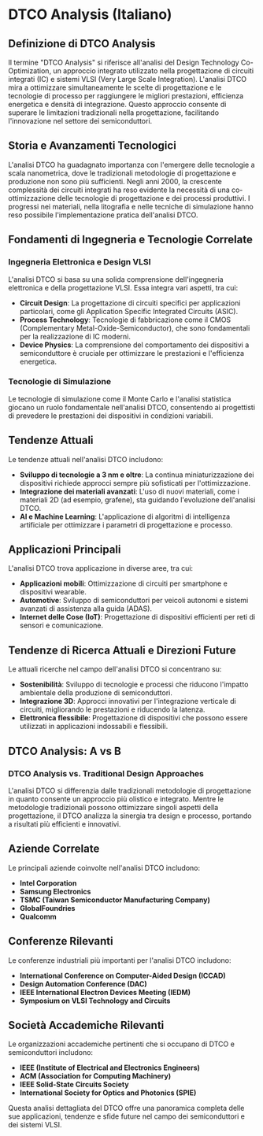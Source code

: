 # DTCO Analysis (Italiano)

## Definizione di DTCO Analysis

Il termine "DTCO Analysis" si riferisce all'analisi del Design Technology Co-Optimization, un approccio integrato utilizzato nella progettazione di circuiti integrati (IC) e sistemi VLSI (Very Large Scale Integration). L'analisi DTCO mira a ottimizzare simultaneamente le scelte di progettazione e le tecnologie di processo per raggiungere le migliori prestazioni, efficienza energetica e densità di integrazione. Questo approccio consente di superare le limitazioni tradizionali nella progettazione, facilitando l'innovazione nel settore dei semiconduttori.

## Storia e Avanzamenti Tecnologici

L'analisi DTCO ha guadagnato importanza con l'emergere delle tecnologie a scala nanometrica, dove le tradizionali metodologie di progettazione e produzione non sono più sufficienti. Negli anni 2000, la crescente complessità dei circuiti integrati ha reso evidente la necessità di una co-ottimizzazione delle tecnologie di progettazione e dei processi produttivi. I progressi nei materiali, nella litografia e nelle tecniche di simulazione hanno reso possibile l'implementazione pratica dell'analisi DTCO.

## Fondamenti di Ingegneria e Tecnologie Correlate

### Ingegneria Elettronica e Design VLSI

L'analisi DTCO si basa su una solida comprensione dell'ingegneria elettronica e della progettazione VLSI. Essa integra vari aspetti, tra cui:

- **Circuit Design**: La progettazione di circuiti specifici per applicazioni particolari, come gli Application Specific Integrated Circuits (ASIC).
- **Process Technology**: Tecnologie di fabbricazione come il CMOS (Complementary Metal-Oxide-Semiconductor), che sono fondamentali per la realizzazione di IC moderni.
- **Device Physics**: La comprensione del comportamento dei dispositivi a semiconduttore è cruciale per ottimizzare le prestazioni e l'efficienza energetica.

### Tecnologie di Simulazione

Le tecnologie di simulazione come il Monte Carlo e l'analisi statistica giocano un ruolo fondamentale nell'analisi DTCO, consentendo ai progettisti di prevedere le prestazioni dei dispositivi in condizioni variabili.

## Tendenze Attuali

Le tendenze attuali nell'analisi DTCO includono:

- **Sviluppo di tecnologie a 3 nm e oltre**: La continua miniaturizzazione dei dispositivi richiede approcci sempre più sofisticati per l'ottimizzazione.
- **Integrazione dei materiali avanzati**: L'uso di nuovi materiali, come i materiali 2D (ad esempio, grafene), sta guidando l'evoluzione dell'analisi DTCO.
- **AI e Machine Learning**: L'applicazione di algoritmi di intelligenza artificiale per ottimizzare i parametri di progettazione e processo.

## Applicazioni Principali

L'analisi DTCO trova applicazione in diverse aree, tra cui:

- **Applicazioni mobili**: Ottimizzazione di circuiti per smartphone e dispositivi wearable.
- **Automotive**: Sviluppo di semiconduttori per veicoli autonomi e sistemi avanzati di assistenza alla guida (ADAS).
- **Internet delle Cose (IoT)**: Progettazione di dispositivi efficienti per reti di sensori e comunicazione.

## Tendenze di Ricerca Attuali e Direzioni Future

Le attuali ricerche nel campo dell'analisi DTCO si concentrano su:

- **Sostenibilità**: Sviluppo di tecnologie e processi che riducono l'impatto ambientale della produzione di semiconduttori.
- **Integrazione 3D**: Approcci innovativi per l'integrazione verticale di circuiti, migliorando le prestazioni e riducendo la latenza.
- **Elettronica flessibile**: Progettazione di dispositivi che possono essere utilizzati in applicazioni indossabili e flessibili.

## DTCO Analysis: A vs B

### DTCO Analysis vs. Traditional Design Approaches

L'analisi DTCO si differenzia dalle tradizionali metodologie di progettazione in quanto consente un approccio più olistico e integrato. Mentre le metodologie tradizionali possono ottimizzare singoli aspetti della progettazione, il DTCO analizza la sinergia tra design e processo, portando a risultati più efficienti e innovativi.

## Aziende Correlate

Le principali aziende coinvolte nell'analisi DTCO includono:

- **Intel Corporation**
- **Samsung Electronics**
- **TSMC (Taiwan Semiconductor Manufacturing Company)**
- **GlobalFoundries**
- **Qualcomm**

## Conferenze Rilevanti

Le conferenze industriali più importanti per l'analisi DTCO includono:

- **International Conference on Computer-Aided Design (ICCAD)**
- **Design Automation Conference (DAC)**
- **IEEE International Electron Devices Meeting (IEDM)**
- **Symposium on VLSI Technology and Circuits**

## Società Accademiche Rilevanti

Le organizzazioni accademiche pertinenti che si occupano di DTCO e semiconduttori includono:

- **IEEE (Institute of Electrical and Electronics Engineers)**
- **ACM (Association for Computing Machinery)**
- **IEEE Solid-State Circuits Society**
- **International Society for Optics and Photonics (SPIE)**

Questa analisi dettagliata del DTCO offre una panoramica completa delle sue applicazioni, tendenze e sfide future nel campo dei semiconduttori e dei sistemi VLSI.